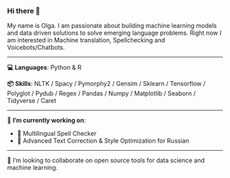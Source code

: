 ### Hi there 👋
My name is Olga. I am passionate about building machine learning models and data driven solutions to solve emerging language problems. Right now I am interested in Machine translation, Spellchecking and Voicebots/Chatbots.

----

**💻 Languages**: Python & R

**📦 Skills**: NLTK / Spacy / Pymorphy2 / Gensim / Sklearn / Tensorflow / Polyglot / Pydub / Regex / Pandas / Numpy / Matplotlib / Seaborn / Tidyverse / Caret

----


🔭 **I’m currently working on**:

- 📝 Multilingual Spell Checker
- 📝 Advanced Text Correction & Style Optimization for Russian

----
👯 I’m looking to collaborate on open source tools for data science and machine learning. 



<!--
**OlgaOmel/OlgaOmel** is a ✨ _special_ ✨ repository because its `README.md` (this file) appears on your GitHub profile.

Here are some ideas to get you started:

- 🔭 I’m currently working on spell checker 
- 🌱 I’m currently learning ...
- 👯 I’m looking to collaborate on open source tools for data science and machine learning. 
- 🤔 I’m looking for help with ...
- 💬 Ask me about ...
- 📫 How to reach me: ...
- 😄 Pronouns: ...
- ⚡ Fun fact: ...
-->
